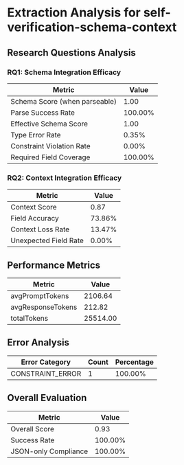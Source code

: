 # Extraction Analysis for self-verification-schema-context

## Research Questions Analysis

### RQ1: Schema Integration Efficacy

| Metric | Value |
|--------|-------|
| Schema Score (when parseable) | 1.00 |
| Parse Success Rate | 100.00% |
| Effective Schema Score | 1.00 |
| Type Error Rate | 0.35% |
| Constraint Violation Rate | 0.00% |
| Required Field Coverage | 100.00% |

### RQ2: Context Integration Efficacy

| Metric | Value |
|--------|-------|
| Context Score | 0.87 |
| Field Accuracy | 73.86% |
| Context Loss Rate | 13.47% |
| Unexpected Field Rate | 0.00% |

## Performance Metrics

| Metric | Value |
|--------|-------|
| avgPromptTokens | 2106.64 |
| avgResponseTokens | 212.82 |
| totalTokens | 25514.00 |

## Error Analysis

| Error Category | Count | Percentage |
|---------------|-------|------------|
| CONSTRAINT_ERROR | 1 | 100.00% |

## Overall Evaluation

| Metric | Value |
|--------|-------|
| Overall Score | 0.93 |
| Success Rate | 100.00% |
| JSON-only Compliance | 100.00% |
